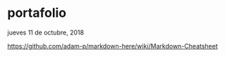 # portafolio
jueves 11 de octubre, 2018

https://github.com/adam-p/markdown-here/wiki/Markdown-Cheatsheet
